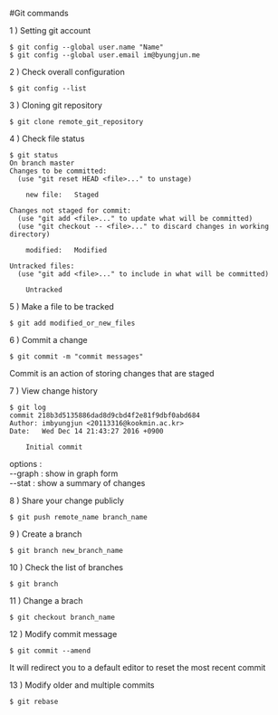 #Git commands

1 ) Setting git account
```
$ git config --global user.name "Name"
$ git config --global user.email im@byungjun.me
```

2 ) Check overall configuration
```
$ git config --list
```

3 ) Cloning git repository
```
$ git clone remote_git_repository
```

4 ) Check file status
```
$ git status
On branch master
Changes to be committed:
  (use "git reset HEAD <file>..." to unstage)

	new file:   Staged

Changes not staged for commit:
  (use "git add <file>..." to update what will be committed)
  (use "git checkout -- <file>..." to discard changes in working directory)

	modified:   Modified

Untracked files:
  (use "git add <file>..." to include in what will be committed)

	Untracked
```

5 ) Make a file to be tracked
```
$ git add modified_or_new_files
```

6 ) Commit a change
```
$ git commit -m "commit messages"
```
Commit is an action of storing changes that are staged

7 ) View change history
```
$ git log
commit 218b3d5135886dad8d9cbd4f2e81f9dbf0abd684
Author: imbyungjun <20113316@kookmin.ac.kr>
Date:   Wed Dec 14 21:43:27 2016 +0900

    Initial commit
```
options :  
 --graph : show in graph form  
 --stat : show a summary of changes

8 ) Share your change publicly
```
$ git push remote_name branch_name
```

9 ) Create a branch
```
$ git branch new_branch_name
```

10 ) Check the list of branches
```
$ git branch
```

11 ) Change a brach
```
$ git checkout branch_name
```

12 ) Modify commit message
```
$ git commit --amend
```
It will redirect you to a default editor to reset the most recent commit

13 ) Modify older and multiple commits
```
$ git rebase
```

